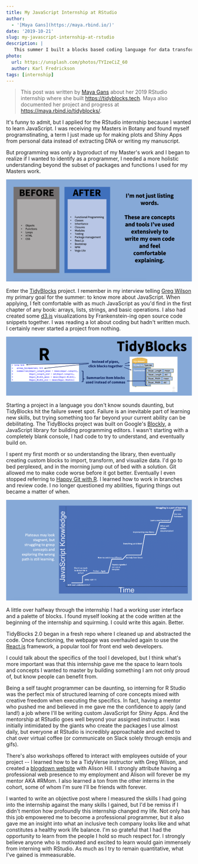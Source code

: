 ```yaml
---
title: My JavaScript Internship at RStudio
author:
  - '[Maya Gans](https://maya.rbind.io/)'
date: '2019-10-21'
slug: my-javascript-internship-at-rstudio
description: |
   This summer I built a blocks based coding language for data transformation and visualization. But interning for RStudio gave me so much more than a project. Here's what I learned.
photo:
  url: https://unsplash.com/photos/TYIzeCiZ_60
  author: Karl Fredrickson
tags: [internship]
---
```


> This post was written by [Maya Gans](https://maya.rbind.io/) about her 2019 RStudio internship where she built <https://tidyblocks.tech>. Maya also documented her project and progress at <https://maya.rbind.io/tidyblocks/>.

It's funny to admit, but I applied for the RStudio internship because I wanted to learn JavaScript. I was receiving my Masters in Botany and found myself programstinating, a term I just made up for making plots and Shiny Apps from personal data instead of extracting DNA or writing my manuscript.

But programming was only a byproduct of my Master's work and I began to realize if I wanted to identify as a programmer, I needed a more holistic understanding beyond the subset of packages and functions I used for my Masters work.

![](img1.png)

Enter the [TidyBlocks](tidyblocks.tech) project. I remember in my interview telling [Greg Wilson](/author/greg) my primary goal for the summer: to know more about JavaScript. When applying, I felt comfortable with as much JavaScript as you'd find in the first chapter of any book: arrays, lists, strings, and basic operations. I also had created some [d3.js](https://d3js.org/) visualizations by Frankenstein-ing open source code snippets together. I was reading a lot about coding but hadn't written much. I certainly never started a project from nothing.

![](img2.png)

Starting a project in a language you don't know sounds daunting, but TidyBlocks hit the failure sweet spot. Failure is an inevitable part of learning new skills, but trying something too far beyond your current ability can be debilitating. The TidyBlocks project was built on Google's [Blockly](https://developers.google.com/blockly), a JavaScript library for building programming editors. I wasn't starting with a completely blank console, I had code to try to understand, and eventually build on. 

I spent my first month or so understanding the library, then eventually creating custom blocks to import, transform, and visualize data. I'd go to bed perplexed, and in the morning jump out of bed with a solution. Git allowed me to make code worse before it got better. Eventually I even stopped referring to [Happy Git with R](https://happygitwithr.com/). I learned how to work in branches and review code. I no longer questioned my abilities, figuring things out became a matter of when.

![](img3.png)

A little over halfway through the internship I had a working user interface and a palette of blocks. I found myself looking at the code written at the beginning of the internship and squirming. I could write this again. Better.

TidyBlocks 2.0 began in a fresh repo where I cleaned up and abstracted the code. Once functioning, the webpage was overhauled again to use the [React.js](https://reactjs.org/) framework, a popular tool for front end web developers.

I could talk about the specifics of the tool I developed, but I think what's more important was that this internship gave me the space to learn tools and concepts I wanted to master by building something I am not only proud of, but know people can benefit from.

Being a self taught programmer can be daunting, so interning for R Studio was the perfect mix of structured learning of core concepts mixed with creative freedom when executing the specifics. In fact, having a mentor who pushed me and believed in me gave me the confidence to apply (and land!) a job where I'll be writing custom JavaScript for Shiny Apps. And the mentorship at RStudio goes well beyond your assigned instructor. I was initially intimidated by the giants who create the packages I use almost daily, but everyone at RStudio is incredibly approachable and excited to chat over virtual coffee (or communicate on Slack solely through emojis and gifs). 

There's also workshops offered to interact with employees outside of your project -- I learned how to be a TidyVerse instructor with Greg Wilson, and created a [blogdown website](https://maya.rbind.io/) with Alison Hill. I strongly attribute having a professional web presence to my employment and Alison will forever be my mentor AKA #RMom. I also learned a ton from the other interns in the cohort, some of whom I'm sure I'll be friends with forever.

I wanted to write an objective post where I measured the skills I had going into the internship against the many skills I gained, but I'd be remiss if I didn't mention how profoundly this internship changed my life. Not only has this job empowered me to become a professional programmer, but it also gave me an insight into what an inclusive tech company looks like and what constitutes a healthy work life balance. I'm so grateful that I had the opportunity to learn from the people I hold so much respect for. I strongly believe anyone who is motivated and excited to learn would gain immensely from interning with RStudio. As much as I try to remain quantitative, what I've gained is immeasurable. 
